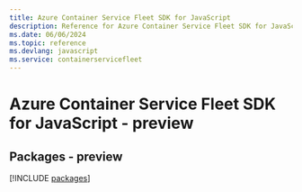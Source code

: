```yaml
---
title: Azure Container Service Fleet SDK for JavaScript
description: Reference for Azure Container Service Fleet SDK for JavaScript
ms.date: 06/06/2024
ms.topic: reference
ms.devlang: javascript
ms.service: containerservicefleet
---
```

# Azure Container Service Fleet SDK for JavaScript - preview
## Packages - preview
[!INCLUDE [packages](container-service-fleet-index.md)]